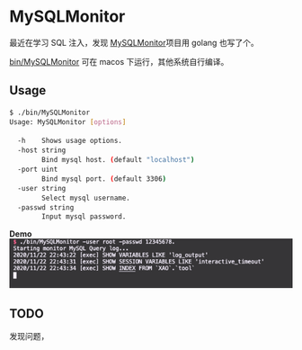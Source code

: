 # MySQLMonitor

最近在学习 SQL 注入，发现 [MySQLMonitor](https://github.com/TheKingOfDuck/MySQLMonitor)项目用 golang 也写了个。

[bin/MySQLMonitor](./bin/MySQLMonitor) 可在 macos 下运行，其他系统自行编译。

## Usage
```bash
$ ./bin/MySQLMonitor 
Usage: MySQLMonitor [options]

  -h    Shows usage options.
  -host string
        Bind mysql host. (default "localhost")
  -port uint
        Bind mysql port. (default 3306)
  -user string
        Select mysql username.
  -passwd string
        Input mysql password.
```

**Demo**
![](./images/demo.png)


## TODO
发现问题，